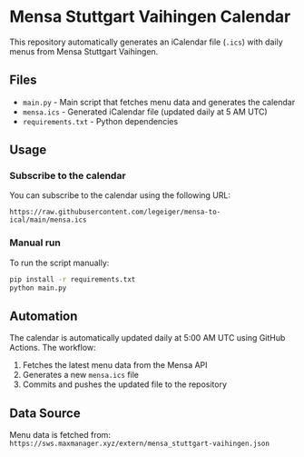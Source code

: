 # Mensa Stuttgart Vaihingen Calendar

This repository automatically generates an iCalendar file (`.ics`) with daily menus from Mensa Stuttgart Vaihingen.

## Files

- `main.py` - Main script that fetches menu data and generates the calendar
- `mensa.ics` - Generated iCalendar file (updated daily at 5 AM UTC)
- `requirements.txt` - Python dependencies

## Usage

### Subscribe to the calendar

You can subscribe to the calendar using the following URL:
```
https://raw.githubusercontent.com/legeiger/mensa-to-ical/main/mensa.ics
```

### Manual run

To run the script manually:

```bash
pip install -r requirements.txt
python main.py
```

## Automation

The calendar is automatically updated daily at 5:00 AM UTC using GitHub Actions. The workflow:

1. Fetches the latest menu data from the Mensa API
2. Generates a new `mensa.ics` file
3. Commits and pushes the updated file to the repository

## Data Source

Menu data is fetched from: `https://sws.maxmanager.xyz/extern/mensa_stuttgart-vaihingen.json`
